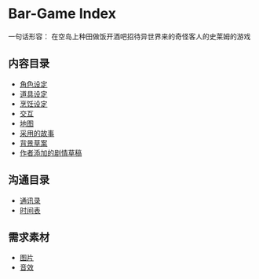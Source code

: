 # Bar-Game Index

一句话形容：
在空岛上种田做饭开酒吧招待异世界来的奇怪客人的史莱姆的游戏

## 内容目录

- [角色设定](character.md)
- [道具设定](items.md)
- [烹饪设定](cook.md)
- [交互](interact.md)
- [地图](map.md)
- [采用的故事](scripts/staged_stories.md)
- [背景草案](scripts/story.md)
- [作者添加的剧情草稿](scripts/background_story_pickup.md)

## 沟通目录

- [通讯录](tracker/contact.md)
- [时间表](tracker/schedule.md)

## 需求素材

- [图片](assets/image.md)
- [音效](assets/sound.md)
